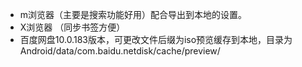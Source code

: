 - m浏览器（主要是搜索功能好用）配合导出到本地的设置。
- X浏览器 （同步书签方便）
- 百度网盘10.0.183版本，可更改文件后缀为iso预览缓存到本地，目录为Android/data/com.baidu.netdisk/cache/preview/

